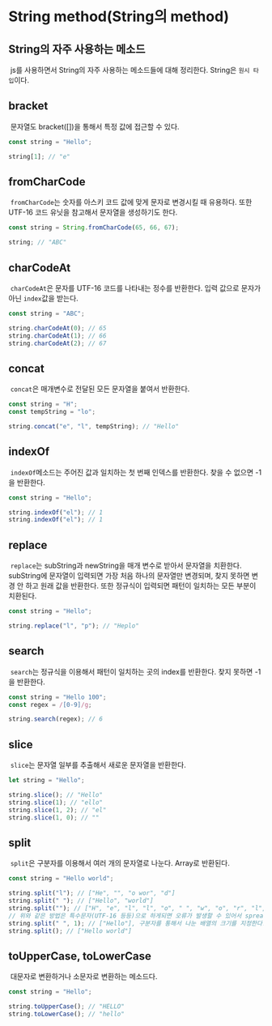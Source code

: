 # String method(String의 method)

## String의 자주 사용하는 메소드

&nbsp;js를 사용하면서 String의 자주 사용하는 메소드들에 대해 정리한다. String은 `원시 타입`이다.

## bracket

&nbsp;문자열도 bracket([])을 통해서 특정 값에 접근할 수 있다.

```javascript
const string = "Hello";

string[1]; // "e"
```

## fromCharCode

&nbsp;`fromCharCode`는 숫자를 아스키 코드 값에 맞게 문자로 변경시킬 때 유용하다. 또한 UTF-16 코드 유닛을 참고해서 문자열을 생성하기도 한다.

```javascript
const string = String.fromCharCode(65, 66, 67);

string; // "ABC"
```

## charCodeAt

&nbsp;`charCodeAt`은 문자를 UTF-16 코드를 나타내는 정수를 반환한다. 입력 값으로 문자가 아닌 `index`값을 받는다.

```javascript
const string = "ABC";

string.charCodeAt(0); // 65
string.charCodeAt(1); // 66
string.charCodeAt(2); // 67
```

## concat

&nbsp;`concat`은 매개변수로 전달된 모든 문자열을 붙여서 반환한다.

```javascript
const string = "H";
const tempString = "lo";

string.concat("e", "l", tempString); // "Hello"
```

## indexOf

&nbsp;`indexOf`메소드는 주어진 값과 일치하는 첫 번째 인덱스를 반환한다. 찾을 수 없으면 -1을 반환한다.

```javascript
const string = "Hello";

string.indexOf("el"); // 1
string.indexOf("el"); // 1
```

## replace

&nbsp;`replace`는 subString과 newString을 매개 변수로 받아서 문자열을 치환한다. subString에 문자열이 입력되면 가장 처음 하나의 문자열만 변경되며, 찾지 못하면 변경 안 하고 원래 값을 반환한다. 또한 정규식이 입력되면 패턴이 일치하는 모든 부분이 치환된다.

```javascript
const string = "Hello";

string.replace("l", "p"); // "Heplo"
```

## search

&nbsp;`search`는 정규식을 이용해서 패턴이 일치하는 곳의 index를 반환한다. 찾지 못하면 -1을 반환한다.

```javascript
const string = "Hello 100";
const regex = /[0-9]/g;

string.search(regex); // 6
```

## slice

&nbsp;`slice`는 문자열 일부를 추출해서 새로운 문자열을 반환한다.

```javascript
let string = "Hello";

string.slice(); // "Hello"
string.slice(1); // "ello"
string.slice(1, 2); // "el"
string.slice(1, 0); // ""
```

## split

&nbsp;`split`은 구분자를 이용해서 여러 개의 문자열로 나눈다. Array로 반환된다.

```javascript
const string = "Hello world";

string.split("l"); // ["He", "", "o wor", "d"]
string.split(" "); // ["Hello", "world"]
string.split(""); // ["H", "e", "l", "l", "o", " ", "w", "o", "r", "l", "d"]
// 위와 같은 방법은 특수문자(UTF-16 등등)으로 하게되면 오류가 발생할 수 있어서 spread연산자를 사용하는 것을 추천한다.
string.split(" ", 1); // ["Hello"], 구분자를 통해서 나눈 배열의 크기를 지정한다.
string.split(); // ["Hello world"]
```

## toUpperCase, toLowerCase

&nbsp;대문자로 변환하거나 소문자로 변환하는 메소드다.

```javascript
const string = "Hello";

string.toUpperCase(); // "HELLO"
string.toLowerCase(); // "hello"
```
